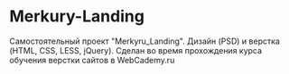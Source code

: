 # Merkury-Landing
Самостоятельный проект "Merkyru_Landing". Дизайн (PSD) и верстка (HTML, CSS, LESS, jQuery). Сделан во время прохождения курса обучения верстки сайтов в WebCademy.ru
